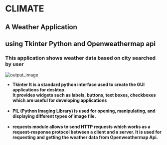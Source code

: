 # CLIMATE
<h2>A Weather Application</h2> 
<h2>using Tkinter Python and Openweathermap api</h2>
<h3>This application shows weather data based on city searched by user</h3>

<img src alt='output_image'>

<br>

<ul>
  <li><b>Tkinter<b> It is a standard python interface used to create the GUI applications for desktop.<br>
         It provides widgets such as labels, buttons, text boxes, checkboxes which are useful for developing applications
  </li><br>
    
  <li><b>PIL (Python Imaging Library)</b> is used for opening, manipulating, and displaying different types of image file.</li><br>
    
  <li><b>requests<b> module allows to send HTTP requests which works as a request-response protocol between a client and a server.
         It is used for requesting and getting the weather data from Openweathermap Api.
  </li>
</ul>

